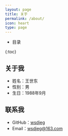 ```yaml
---
layout: page
title: 关于
permalink: /about/
icon: heart
type: page
---
```


* 目录

{:toc}

## 关于我

- 姓名：王世东
- 性别：男
- 生日：1988年9月


## 联系我

* GitHub：[wsdjeg](https://github.com/wsdjeg)
* Email：wsdjeg@163.com
